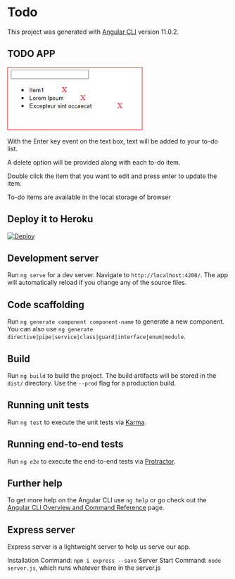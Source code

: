

# Todo

This project was generated with [Angular CLI](https://github.com/angular/angular-cli) version 11.0.2.

## TODO APP

![diagram](src/assets/items.PNG)

With the Enter key event on the text box, text will be added to your to-do list.

A delete option will be provided along with each to-do item.

Double click the item that you want to edit and press enter to update the item.

To-do items are available in the local storage of browser

## Deploy it to Heroku

[![Deploy](https://www.herokucdn.com/deploy/button.svg)](https://heroku.com/deploy?template=https://github.com/anilram/Todo-AngularApp)



## Development server

Run `ng serve` for a dev server. Navigate to `http://localhost:4200/`. The app will automatically reload if you change any of the source files.

## Code scaffolding

Run `ng generate component component-name` to generate a new component. You can also use `ng generate directive|pipe|service|class|guard|interface|enum|module`.

## Build

Run `ng build` to build the project. The build artifacts will be stored in the `dist/` directory. Use the `--prod` flag for a production build.

## Running unit tests

Run `ng test` to execute the unit tests via [Karma](https://karma-runner.github.io).

## Running end-to-end tests

Run `ng e2e` to execute the end-to-end tests via [Protractor](http://www.protractortest.org/).

## Further help

To get more help on the Angular CLI use `ng help` or go check out the [Angular CLI Overview and Command Reference](https://angular.io/cli) page.

## Express server

Express server is a lightweight server to help us serve our app.

Installation Command: `npm i express --save`
Server Start Command: `node server.js`, which runs whatever there in the server.js
